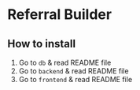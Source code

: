 # Referral Builder

## How to install

1. Go to `db` & read README file
2. Go to `backend` & read README file
3. Go to `frontend` & read README file
